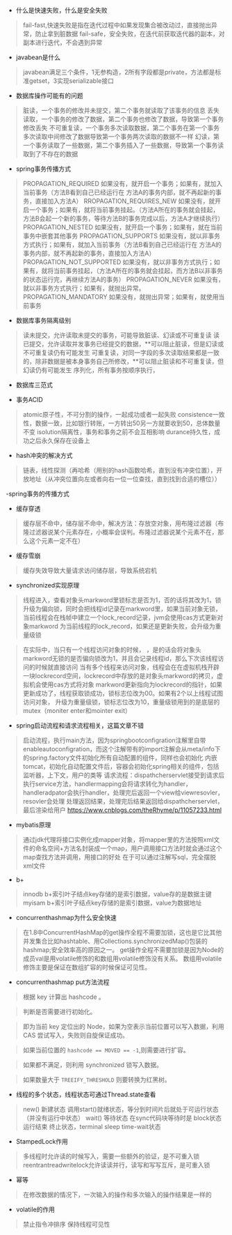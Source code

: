 - 什么是快速失败，什么是安全失败
>fail-fast,快速失败是指在迭代过程中如果发现集合被改动过，直接抛出异常，防止拿到脏数据
>fail-safe，安全失败，在迭代前获取迭代器的副本，对副本进行迭代，不会遇到异常

- javabean是什么
>javabean满足三个条件，1无参构造，2所有字段都是private，方法都是标准getset，3实现serializable接口

- 数据库操作可能有的问题
>脏读，一个事务的修改并未提交，第二个事务就读取了该事务的信息
>丢失读取，一个事务的修改了数据，第二个事务也修改了数据，导致第一个事务修改丢失
>不可重复读，一个事务多次读取数据，第二个事务在第一个事务多次读取中间修改了数据导致第一个事务两次读取的数据不一样
>幻读，第一个事务读取了一些数据，第二个事务插入了一些数据，导致第一个事务读取到了不存在的数据

- spring事务传播方式
>PROPAGATION_REQUIRED	如果没有，就开启一个事务；如果有，就加入当前事务（方法B看到自己已经运行在 方法A的事务内部，就不再起新的事务，直接加入方法A）
>RROPAGATION_REQUIRES_NEW	如果没有，就开启一个事务；如果有，就将当前事务挂起。（方法A所在的事务就会挂起，方法B会起一个新的事务，等待方法B的事务完成以后，方法A才继续执行）
>PROPAGATION_NESTED	如果没有，就开启一个事务；如果有，就在当前事务中嵌套其他事务
>PROPAGATION_SUPPORTS	如果没有，就以非事务方式执行；如果有，就加入当前事务（方法B看到自己已经运行在 方法A的事务内部，就不再起新的事务，直接加入方法A）
>PROPAGATION_NOT_SUPPORTED	如果没有，就以非事务方式执行；如果有，就将当前事务挂起，（方法A所在的事务就会挂起，而方法B以非事务的状态运行完，再继续方法A的事务）
>PROPAGATION_NEVER	如果没有，就以非事务方式执行；如果有，就抛出异常。
>PROPAGATION_MANDATORY	如果没有，就抛出异常；如果有，就使用当前事务

- 数据库事务隔离级别
>读未提交，允许读取未提交的事务，可能导致脏读、幻读或不可重复读
>读已提交，允许读取并发事务已经提交的数据，**可以阻止脏读，但是幻读或不可重复读仍有可能发生
>可重复读，对同一字段的多次读取结果都是一致的，除非数据是被本身事务自己所修改，**可以阻止脏读和不可重复读，但幻读仍有可能发生
>序列化，所有事务按顺序执行，

- 数据库三范式
>
>
>

- 事务ACID
>atomic原子性，不可分割的操作，一起成功或者一起失败
>consistence一致性，数据一致，比如银行转账，一方转出50另一方就要收到50，总体数量不变
>isolution隔离性，事务和事务之前不会互相影响
>durance持久性，成功之后永久保存在设备上

- hash冲突的解决方式
>链表，线性探测（再哈希（用别的hash函数哈希，直到没有冲突位置），开放地址（从冲突位置向左或者向右一位一位查找，直到找到合适的槽位））

-spring事务的传播方式

- 缓存穿透
>缓存层不命中，储存层不命中，解决方法：存放空对象，用布隆过滤器（布隆过滤器说某个元素存在，小概率会误判。布隆过滤器说某个元素不在，那么这个元素一定不在）

- 缓存雪崩
>缓存失效导致大量请求访问储存层，导致系统宕机

- synchronized实现原理
>线程进入，查看对象头markword里锁标志是否为1，否的话将其改为1，锁升级为偏向锁，同时会把线程id记录在markword里，如果当前对象无锁，当前线程会在栈帧中建立一个lock_record记录，jvm会使用cas方式更新对象markword
为当前线程的lock_record，如果还是更新失败，会升级为重量级锁

>在实际中，当只有一个线程访问对象的时候， ，是的话会将对象头markword无锁的是否偏向锁改为1，并且会记录线程id，那么下次该线程访问的时候就直接访问
当有多个线程来访问对象，线程会在在虚拟机栈开辟一块lockrecord空间，lockrecord中存放的是对象头markword的拷贝，虚拟机会使用cas方式将对象
markword更新指向为lockrecord的指针，如果更新成功了，线程获取锁成功，锁标志位改为00。如果有2个以上线程试图访问对象，
升级为重量级锁，锁标志位改为10，重量级锁用到的是底层的mutex（moniter enter和mointer exit）


- spring启动流程和请求流程相关，这篇文章不错
> 启动流程，执行main方法，因为springbootconfigration注解里自带enableautoconfigration，而这个注解带有的import注解会从meta/info下的spring.factory文件初始化所有自动配置的组件，同样也会初始化
内嵌tomcat，初始化自动配置文件后，容器会初始化spring相关的组件，包括监听器，上下文，用户的类等
>请求流程：dispathcherservlet接受到请求后执行service方法，handlermapping会将请求转化为handler，handleradpator会执行handler，处理完后返回一个view给viewresovler，resovler会处理
处理返回结果，处理完后结果返回给dispathcherservlet，最后渲染给用户
>https://www.cnblogs.com/theRhyme/p/11057233.html

- mybatis原理
>通过jdk代理将接口实例化成mapper对象，将mapper里的方法按照xml文件的命名空间+方法名封装成一个map，用户调用接口方法时就会通过这个map查找方法并调用，用接口的好处
在于可以通过注解写sql，完全摆脱xml文件
>
- b+
>innodb b+索引叶子结点key存储的是索引数据，value存的是数据主键
>myisam b+索引叶子结点key存储的是索引数据，value为数据地址

- concurrenthashmap为什么安全快速
>在1.8中ConcurrentHashMap的get操作全程不需要加锁，这也是它比其他并发集合比如hashtable、用Collections.synchronizedMap()包装的hashmap;安全效率高的原因之一。
>get操作全程不需要加锁是因为Node的成员val是用volatile修饰的和数组用volatile修饰没有关系。
>数组用volatile修饰主要是保证在数组扩容的时候保证可见性。

- concurrenthashmap put方法流程
>根据 key 计算出 hashcode 。
 
>判断是否需要进行初始化。
 
>即为当前 key 定位出的 Node，如果为空表示当前位置可以写入数据，利用 CAS 尝试写入，失败则自旋保证成功。
 
>如果当前位置的 `hashcode == MOVED == -1`,则需要进行扩容。
 
>如果都不满足，则利用 synchronized 锁写入数据。
 
>如果数量大于 `TREEIFY_THRESHOLD` 则要转换为红黑树。

- 线程的多个状态，线程状态可通过Thread.state查看
>new() 新建状态
>调用start()就绪状态，等分到时间片后就处于可运行状态（并没有运行中状态）
>wait() 等待状态
>在sync代码块等待时是 block状态
>运行结束 终止状态，terminal
>sleep time-wait状态

- StampedLock作用
>多线程时允许读的时候写入，需要一些额外的验证，是不可重入锁
>reentrantreadwritelock允许读读并行，读写和写写互斥，是可重入锁

- 幂等
>在修改数据的情况下，一次输入的操作和多次输入的操作结果是一样的

- volatile的作用
>禁止指令冲排序
>保持线程可见性